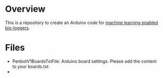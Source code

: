 # Overview
This is a repository to create an Arduino code for [machine learning enabled bio-loggers](https://www.nature.com/articles/s42003-020-01356-8).

# Files
- PenbotV1BoardsTxtFile: Arduino board settings. Please add the content to your boards.txt
- 
